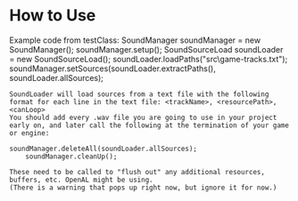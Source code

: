 # How to Use


Example code from testClass:
		SoundManager soundManager = new SoundManager();
		soundManager.setup();
		SoundSourceLoad soundLoader = new SoundSourceLoad();
		soundLoader.loadPaths("src\\game-tracks.txt");
		soundManager.setSources(soundLoader.extractPaths(), soundLoader.allSources);
    
    SoundLoader will load sources from a text file with the following format for each line in the text file: <trackName>, <resourcePath>, <canLoop>
    You should add every .wav file you are going to use in your project early on, and later call the following at the termination of your game or engine: 
   
    soundManager.deleteAll(soundLoader.allSources);
		soundManager.cleanUp();
    
    These need to be called to "flush out" any additional resources, buffers, etc. OpenAL might be using.
    (There is a warning that pops up right now, but ignore it for now.)

